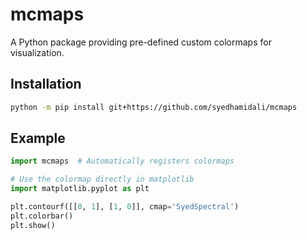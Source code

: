 # mcmaps

A Python package providing pre-defined custom colormaps for visualization.

## Installation

```bash
python -m pip install git+https://github.com/syedhamidali/mcmaps
```
## Example

```python
import mcmaps  # Automatically registers colormaps

# Use the colormap directly in matplotlib
import matplotlib.pyplot as plt

plt.contourf([[0, 1], [1, 0]], cmap='SyedSpectral')
plt.colorbar()
plt.show()
```
